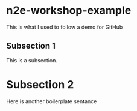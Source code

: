 # n2e-workshop-example
This is what I used to follow a demo for GitHub

## Subsection 1

This is a subsection. 

# Subsection 2 

Here is another boilerplate sentance 



